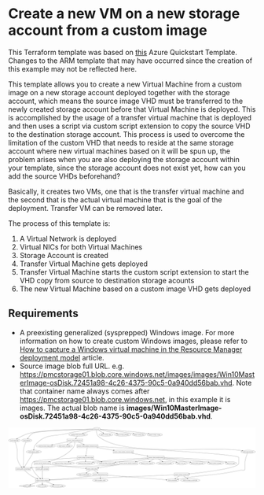 # Create a new VM on a new storage account from a custom image

This Terraform template was based on [this](https://github.com/Azure/azure-quickstart-templates/tree/master/201-vm-custom-image-new-storage-account) Azure Quickstart Template. Changes to the ARM template that may have occurred since the creation of this example may not be reflected here.

This template allows you to create a new Virtual Machine from a custom image on a new storage account deployed together with the storage account, which means the source image VHD must be transferred to the newly created storage account before that Virtual Machine is deployed. This is accomplished by the usage of a transfer virtual machine that is deployed and then uses a script via custom script extension to copy the source VHD to the destination storage account. This process is used to overcome the limitation of the custom VHD that needs to reside at the same storage account where new virtual machines based on it will be spun up, the problem arises when you are also deploying the storage account within your template, since the storage account does not exist yet, how can you add the source VHDs beforehand?

Basically, it creates two VMs, one that is the transfer virtual machine and the second that is the actual virtual machine that is the goal of the deployment. Transfer VM can be removed later.

The process of this template is:

1. A Virtual Network is deployed
2. Virtual NICs for both Virtual Machines
3. Storage Account is created
3. Transfer Virtual Machine gets deployed
4. Transfer Virtual Machine starts the custom script extension to start the VHD copy from source to destination storage acounts
5. The new Virtual Machine based on a custom image VHD gets deployed 

## Requirements

* A preexisting generalized (sysprepped) Windows image. For more information on how to create custom Windows images, please refer to [How to capture a Windows virtual machine in the Resource Manager deployment model](https://azure.microsoft.com/en-us/documentation/articles/virtual-machines-windows-capture-image/) article.
* Source image blob full URL. e.g. https://pmcstorage01.blob.core.windows.net/images/images/Win10MasterImage-osDisk.72451a98-4c26-4375-90c5-0a940dd56bab.vhd. Note that container name always comes after  https://pmcstorage01.blob.core.windows.net, in this example it is images. The actual blob name is **images/Win10MasterImage-osDisk.72451a98-4c26-4375-90c5-0a940dd56bab.vhd**.

![graph](graph.png)